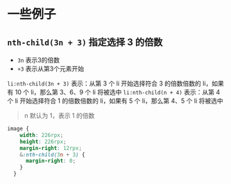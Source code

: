 <!--
 * @Descripttion: 
 * @version: 
 * @Author: qiuxchao
 * @Date: 2022-08-25 16:43:26
 * @LastEditors: qiuxchao
 * @LastEditTime: 2022-08-25 17:24:44
-->
# 一些例子

## `nth-child(3n + 3)` 指定选择 3 的倍数

- `3n` 表示3的倍数
- `+3` 表示从第3个元素开始

`li:nth-child(3n + 3)` 表示：从第 3 个 li 开始选择符合 3 的倍数倍数的 li，如果有 10 个 li，那么第 3、6、9 个 li 将被选中
`li:nth-child(n + 4)` 表示：从第 4 个 li 开始选择符合 1 的倍数倍数的 li，如果有 5 个 li，那么第 4、5 个 li 将被选中

> n 默认为 1，表示 1 的倍数

```css
image {
    width: 226rpx;
    height: 226rpx;
    margin-right: 12rpx;
    &:nth-child(3n + 3) {
      margin-right: 0;
    }
  }
```
